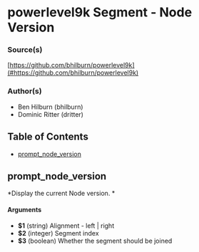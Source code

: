 # powerlevel9k Segment - Node Version


### Source(s)

[https://github.com/bhilburn/powerlevel9k](#https://github.com/bhilburn/powerlevel9k)


### Author(s)

- Ben Hilburn (bhilburn)
- Dominic Ritter (dritter)


## Table of Contents

- [prompt_node_version](#prompt_node_version)

## prompt_node_version
*Display the current Node version. *

#### Arguments

- **$1** (string) Alignment - left | right
- **$2** (integer) Segment index
- **$3** (boolean) Whether the segment should be joined


